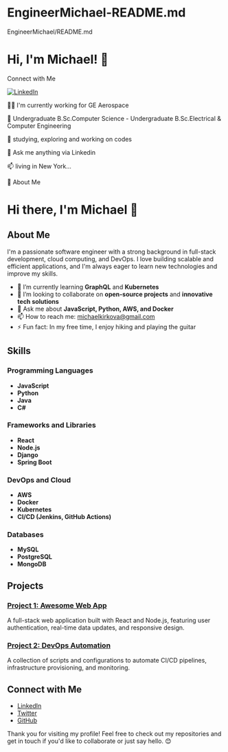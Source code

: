 # EngineerMichael-README.md
EngineerMichael/README.md


# Hi, I'm Michael! 👋

Connect with Me

[![LinkedIn](https://img.shields.io/badge/LinkedIn-Connect-blue)](https://www.linkedin.com/in/michael-k-30a548a9/)

👩‍💻 I'm currently working for GE Aerospace

🧠 Undergraduate B.Sc.Computer Science - Undergraduate B.Sc.Electrical & Computer Engineering

🤔 studying, exploring and working on codes

💬 Ask me anything via Linkedin

📫 living in New York...

🚀 About Me

# Hi there, I'm Michael 👋

## About Me

I'm a passionate software engineer with a strong background in full-stack development, cloud computing, and DevOps. I love building scalable and efficient applications, and I'm always eager to learn new technologies and improve my skills.

- 🌱 I’m currently learning **GraphQL** and **Kubernetes**
- 👯 I’m looking to collaborate on **open-source projects** and **innovative tech solutions**
- 💬 Ask me about **JavaScript, Python, AWS, and Docker**
- 📫 How to reach me: [michaelkirkova@gmail.com](mailto:michaelkirkova@gmail.com)
- ⚡ Fun fact: In my free time, I enjoy hiking and playing the guitar

## Skills

### Programming Languages
- **JavaScript**
- **Python**
- **Java**
- **C#**

### Frameworks and Libraries
- **React**
- **Node.js**
- **Django**
- **Spring Boot**

### DevOps and Cloud
- **AWS**
- **Docker**
- **Kubernetes**
- **CI/CD (Jenkins, GitHub Actions)**

### Databases
- **MySQL**
- **PostgreSQL**
- **MongoDB**

## Projects

### [Project 1: Awesome Web App](https://github.com/EngineerMichael/awesome-web-app)
A full-stack web application built with React and Node.js, featuring user authentication, real-time data updates, and responsive design.

### [Project 2: DevOps Automation](https://github.com/EngineerMichael/devops-automation)
A collection of scripts and configurations to automate CI/CD pipelines, infrastructure provisioning, and monitoring.

## Connect with Me

- [LinkedIn](https://www.linkedin.com/in/engineermichael/)
- [Twitter](https://twitter.com/engineermichael)
- [GitHub](https://github.com/EngineerMichael)

Thank you for visiting my profile! Feel free to check out my repositories and get in touch if you'd like to collaborate or just say hello. 😊
